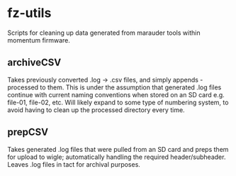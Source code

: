 # fz-utils
Scripts for cleaning up data generated from marauder tools within momentum firmware.

## archiveCSV
Takes previously converted .log -> .csv files, and simply appends -processed to them. This is under the assumption that generated .log files continue with current naming conventions when stored on an SD card e.g. file-01, file-02, etc. Will likely expand to some type of numbering system, to avoid having to clean up the processed directory every time.

## prepCSV
Takes generated .log files that were pulled from an SD card and preps them for upload to wigle; automatically handling the required header/subheader. Leaves .log files in tact for archival purposes.
